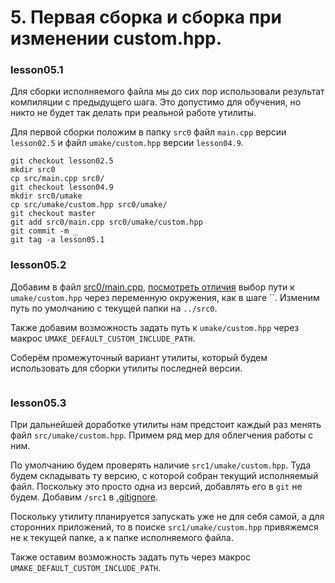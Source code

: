 # 5. Первая сборка и сборка при изменении custom.hpp.

### lesson05.1

Для сборки исполняемого файла мы до сих пор использовали результат компиляции с предыдущего шага. Это допустимо для обучения, но никто не будет так делать при реальной работе утилиты.

Для первой сборки положим в папку `src0` файл `main.cpp` версии `lesson02.5` и файл `umake/custom.hpp` версии `lesson04.9`.
```
git checkout lesson02.5
mkdir src0
cp src/main.cpp src0/
git checkout lesson04.9
mkdir src0/umake
cp src/umake/custom.hpp src0/umake/
git checkout master
git add src0/main.cpp src0/umake/custom.hpp
git commit -m _
git tag -a lesson05.1
```

### lesson05.2

Добавим в файл [src0/main.cpp](/../lesson05.2/src0/main.cpp), [посмотреть отличия](/../../compare/c052..c052a) выбор пути к `umake/custom.hpp` через переменную окружения, как в шаге ``. Изменим путь по умолчанию с текущей папки на `../src0`.

Также добавим возможность задать путь к `umake/custom.hpp` через макрос `UMAKE_DEFAULT_CUSTOM_INCLUDE_PATH`.

Соберём промежуточный вариант утилиты, который будем использовать для сборки утилиты последней версии.
```
```

### lesson05.3

При дальнейшей доработке утилиты нам предстоит каждый раз менять файл `src/umake/custom.hpp`. Примем ряд мер для облегчения работы с ним.

По умолчанию будем проверять наличие `src1/umake/custom.hpp`. Туда будем складывать ту версию, с которой собран текущий исполняемый файл. Поскольку это просто одна из версий, добавлять его в `git` не будем. Добавим `/src1` в [.gitignore](/../lesson05.1/.gitignore).

Поскольку утилиту планируется запускать уже не для себя самой, а для сторонних приложений, то в поиске `src1/umake/custom.hpp` привяжемся не к текущей папке, а к папке исполняемого файла.

Также оставим возможность задать путь через макрос `UMAKE_DEFAULT_CUSTOM_INCLUDE_PATH`.
